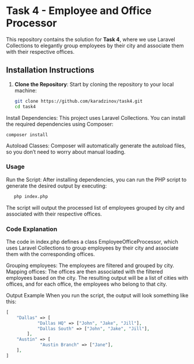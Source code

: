 # Task 4 - Employee and Office Processor

This repository contains the solution for **Task 4**, where we use Laravel Collections to elegantly group employees by their city and associate them with their respective offices.

## Installation Instructions

1. **Clone the Repository**:
   Start by cloning the repository to your local machine:

   ```bash
   git clone https://github.com/karadzinov/task4.git
   cd task4

Install Dependencies: This project uses Laravel Collections. You can install the required dependencies using Composer:


```composer install```


Autoload Classes: Composer will automatically generate the autoload files, so you don’t need to worry about manual loading.

### Usage
Run the Script: After installing dependencies, you can run the PHP script to generate the desired output by executing:

```bash 
   php index.php
 ```  
The script will output the processed list of employees grouped by city and associated with their respective offices.

### Code Explanation
The code in index.php defines a class EmployeeOfficeProcessor, which uses Laravel Collections to group employees by their city and associate them with the corresponding offices.

Grouping employees: The employees are filtered and grouped by city.
Mapping offices: The offices are then associated with the filtered employees based on the city.
The resulting output will be a list of cities with offices, and for each office, the employees who belong to that city.

Output Example
When you run the script, the output will look something like this:
```php
[
    "Dallas" => [
            "Dallas HQ" => ["John", "Jake", "Jill"],
            "Dallas South" => ["John", "Jake", "Jill"],
        ],
    "Austin" => [
             "Austin Branch" => ["Jane"],
    ],
]
```









